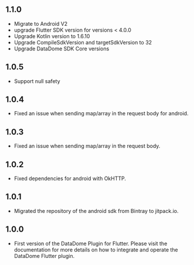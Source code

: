 ## 1.1.0

* Migrate to Android V2
* upgrade Flutter SDK version for versions < 4.0.0
* Upgrade Kotlin version to 1.6.10
* Upgrade CompileSdkVersion and targetSdkVersion to 32
* Upgrade DataDome SDK Core versions

## 1.0.5

* Support null safety

## 1.0.4

* Fixed an issue when sending map/array in the request body for android.

## 1.0.3

* Fixed an issue when sending map/array in the request body.

## 1.0.2

* Fixed dependencies for android with OkHTTP.

## 1.0.1

* Migrated the repository of the android sdk from Bintray to jitpack.io.

## 1.0.0

* First version of the DataDome Plugin for Flutter. Please visit the documentation for more details on how to integrate and operate the DataDome Flutter plugin.
